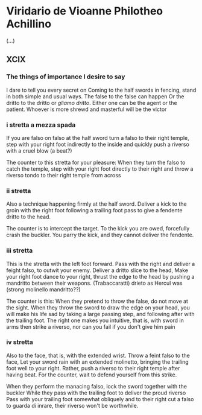 # Viridario de Vioanne Philotheo Achillino

(...)

## XCIX

### The things of importance I desire to say

I dare to tell you every secret on
Coming to the half swords in fencing,
stand in both simple and usual ways.
The false to the false can happen
Or the dritto to the dritto or _gliamo dritto_.
Either one can be the agent or the patient.
Whoever is more shrewd and masterful will be the victor

### i stretta a mezza spada

If you are falso on falso at the half sword
turn a falso to their right temple,
step with your right foot indirectly to the inside and quickly push a riverso with a cruel blow (a beat?)

The counter to this stretta for your pleasure:
When they turn the falso to catch the temple,
step with your right foot directly to their right and throw a riverso tondo to their right temple from across

### ii stretta

Also a technique happening firmly at the half sword.
Deliver a kick to the groin with the right foot following a trailing foot pass
to give a fendente dritto to the head.

The counter is to intercept the target.
To the kick you are owed,
forcefully crash the buckler.
You parry the kick, and they cannot deliver the fendente.

### iii stretta

This is the stretta with the left foot forward.
Pass with the right and deliver a feight falso,
to outwit your enemy.
Deliver a dritto slice to the head,
Make your right foot dance to your right,
thrust the edge to the head by pushing a mandritto
between their weapons.
(Trabaccaratti) drieto as Hercul was (strong molinello mandritto??)

The counter is this: When they pretend to throw the false, do not move at the sight. When they throw the sword to draw the edge on your head, you will make his life sad by taking a large passing step, and following after with the trailing foot. The right one makes you intuitive,
that is, with sword in arms then strike a riverso, nor can you fail if you don't give him pain

### iv stretta

Also to the face, that is, with the extended wrist.
Throw a feint falso to the face,
Let your sword rain with an extended molinetto, bringing the trailing foot well to your right. Rather, push a riverso to their right temple after having beat. For the counter, wait to defend yourself from this strike.

When they perform the manacing falso,
lock the sword together with the buckler
While they pass with the trailing foot
to deliver the proud riverso
Pass with your trailing foot somewhat
obliquely and to their right
cut a falso to guarda di inrare,
their riverso won't be worthwhile.
